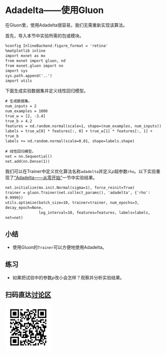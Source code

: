 # Adadelta——使用Gluon

在Gluon里，使用Adadelta很容易，我们无需重新实现该算法。

首先，导入本节中实验所需的包或模块。

```{.python .input}
%config InlineBackend.figure_format = 'retina'
%matplotlib inline
import mxnet as mx
from mxnet import gluon, nd
from mxnet.gluon import nn
import sys
sys.path.append('..')
import utils
```

下面生成实验数据集并定义线性回归模型。

```{.python .input  n=1}
# 生成数据集。
num_inputs = 2
num_examples = 1000
true_w = [2, -3.4]
true_b = 4.2
features = nd.random.normal(scale=1, shape=(num_examples, num_inputs))
labels = true_w[0] * features[:, 0] + true_w[1] * features[:, 1] + true_b
labels += nd.random.normal(scale=0.01, shape=labels.shape)

# 线性回归模型。
net = nn.Sequential()
net.add(nn.Dense(1))
```

我们可以在Trainer中定义优化算法名称`adadelta`并定义$\rho$超参数`rho`。以下实验重现了[“Adadelta——从零开始”](adadelta-scratch.md)一节中实验结果。

```{.python .input  n=3}
net.initialize(mx.init.Normal(sigma=1), force_reinit=True)
trainer = gluon.Trainer(net.collect_params(), 'adadelta', {'rho': 0.9999})
utils.optimize(batch_size=10, trainer=trainer, num_epochs=3, decay_epoch=None,
               log_interval=10, features=features, labels=labels, net=net)
```

## 小结

* 使用Gluon的`Trainer`可以方便地使用Adadelta。

## 练习

* 如果把试验中的参数$\rho$改小会怎样？观察并分析实验结果。


## 扫码直达[讨论区](https://discuss.gluon.ai/t/topic/2278)


![](../img/qr_adadelta-gluon.svg)
